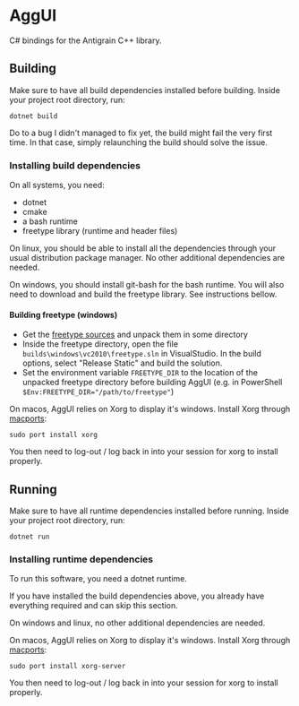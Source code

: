 # AggUI

C# bindings for the Antigrain C++ library.

## Building

Make sure to have all build dependencies installed before building.
Inside your project root directory, run:

```
dotnet build
```

Do to a bug I didn't managed to fix yet, the build might fail the very first time. In that case, simply relaunching the build should solve the issue.

### Installing build dependencies

On all systems, you need:

- dotnet
- cmake
- a bash runtime
- freetype library (runtime and header files)

On linux, you should be able to install all the dependencies through your usual distribution package manager. No other additional dependencies are needed.

On windows, you should install git-bash for the bash runtime. You will also need to download and build the freetype library. See instructions bellow.

#### Building freetype (windows)

- Get the [freetype sources](https://download.savannah.gnu.org/releases/freetype/) and unpack them in some directory
- Inside the freetype directory, open the file `builds\windows\vc2010\freetype.sln` in VisualStudio. In the build options, select "Release Static" and build the solution.
- Set the environment variable `FREETYPE_DIR` to the location of the unpacked freetype directory before building AggUI (e.g. in PowerShell `$Env:FREETYPE_DIR="/path/to/freetype"`)

On macos, AggUI relies on Xorg to display it's windows.
Install Xorg through [macports](https://www.macports.org/install.php):

```
sudo port install xorg
```

You then need to log-out / log back in into your session for xorg to install properly.

## Running

Make sure to have all runtime dependencies installed before running.
Inside your project root directory, run:

```
dotnet run
```

### Installing runtime dependencies

To run this software, you need a dotnet runtime.

If you have installed the build dependencies above, you already have everything required and can skip this section.

On windows and linux, no other additional dependencies are needed.

On macos, AggUI relies on Xorg to display it's windows.
Install Xorg through [macports](https://www.macports.org/install.php):

```
sudo port install xorg-server
```

You then need to log-out / log back in into your session for xorg to install properly.
